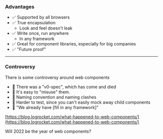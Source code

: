### Advantages

- ✅ Supported by all browsers
- ✅ True encapsulation
    - Look and feel doesn't leak
- ✅ Write once, run anywhere
    - In any framework
- ✅ Great for component libraries, especially for big companies
- ✅ "Future proof"

<!-- .element class="no-list" -->

--- 

### Controversy

There is some controversy around web components

- 🤔 There was a "v0-spec", which has come and died
- 🤔 <!-- .element class="fragment" data-fragment-index="1" --> It's easy to "misuse" them.
- 🤔 <!-- .element class="fragment" data-fragment-index="2" --> Naming convention and naming clashes
- 🤔 <!-- .element class="fragment" data-fragment-index="3" --> Harder to test, since you can't easily mock away child components
- 🤔 <!-- .element class="fragment" data-fragment-index="4" --> "We already have [fill in any framework]"

<!-- .element class="no-list" -->

[https://blog.logrocket.com/what-happened-to-web-components/](https://blog.logrocket.com/what-happened-to-web-components/) <!-- .element target="_blank" -->

<!-- .element class="fragment" data-fragment-index="5" -->

Will 2022 be the year of web components?

<!-- .element class="fragment" data-fragment-index="5" -->



